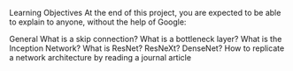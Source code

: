 Learning Objectives
At the end of this project, you are expected to be able to explain to anyone, without the help of Google:

General
What is a skip connection?
What is a bottleneck layer?
What is the Inception Network?
What is ResNet? ResNeXt? DenseNet?
How to replicate a network architecture by reading a journal article